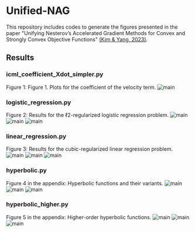 # Unified-NAG

This repository includes codes to generate the figures presented in the paper "Unifying Nesterov’s Accelerated Gradient Methods for Convex and Strongly Convex Objective Functions" [(Kim & Yang, 2023)][kim2023].

## Results

### icml_coefficient_Xdot_simpler.py
Figure 1: Figure 1. Plots for the coefficient of the velocity term.
![main](./results/coefficient_of_Xdot_simple1-1.png|width=100)

### logistic_regression.py
Figure 2: Results for the ℓ2-regularized logistic regression problem.
![main](./results/lgst1-1.png)
![main](./results/lgst2-1.png)
![main](./results/lgst3-1.png)

### linear_regression.py
Figure 3: Results for the cubic-regularized linear regression problem.
![main](./results/high1-1.png)
![main](./results/high2-1.png)
![main](./results/high3-1.png)

### hyperbolic.py
Figure 4 in the appendix: Hyperbolic functions and their variants.
![main](./results/hyperbolic1-1.png)
![main](./results/hyperbolic2-1.png)
![main](./results/hyperbolic3-1.png)

### hyperbolic_higher.py
Figure 5 in the appendix: Higher-order hyperbolic functions.
![main](./results/hh1-1.png)
![main](./results/hh2-1.png)
![main](./results/hh3-1.png)

[kim2023]: https://proceedings.mlr.press/v202/kim23y/kim23y.pdf

# 
